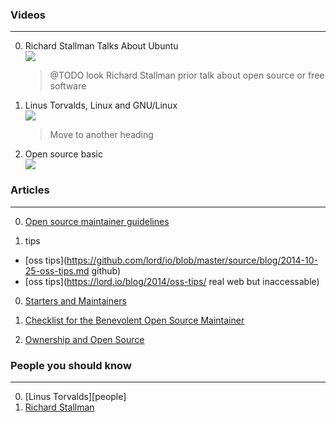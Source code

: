 ### Videos
---
0. Richard Stallman Talks About Ubuntu<br>
[![](https://img.youtube.com/vi/CP8CNp-vksc/0.jpg)](https://www.youtube.com/watch?v=CP8CNp-vksc)
   > @TODO look Richard Stallman prior talk about open source or free software

0. Linus Torvalds, Linux and GNU/Linux<br>
[![](https://img.youtube.com/vi/kZlOCHYu1Vk/0.jpg)](https://www.youtube.com/watch?v=kZlOCHYu1Vk)
   > Move to another heading

0. Open source basic<br>
[![](https://img.youtube.com/vi/Tyd0FO0tko8/0.jpg)](https://www.youtube.com/watch?v=Tyd0FO0tko8)

### Articles
---
0. [Open source maintainer guidelines](https://18f.github.io/open-source-program/pages/maintainer_guidelines/)

0. tips
  * [oss tips](https://github.com/lord/io/blob/master/source/blog/2014-10-25-oss-tips.md github)
  * [oss tips](https://lord.io/blog/2014/oss-tips/ real web but inaccessable)
0. [Starters and Maintainers](http://jlongster.com/Starters-and-Maintainers)

0. [Checklist for the Benevolent Open Source Maintainer](http://srawlins.ruhoh.com/checklist-for-the-benevolent-open-source-maintainer/)

0. [Ownership and Open Source](http://www.catb.org/esr/writings/homesteading/homesteading/ar01s04.html)

### People you should know
---
0. [Linus Torvalds][people]
0. [Richard Stallman][people1]

[people1]: https://en.wikipedia.org/wiki/Richard_Stallman
